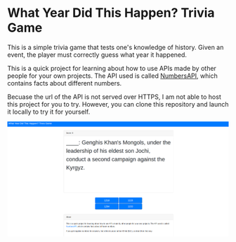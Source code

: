 # What Year Did This Happen? Trivia Game
This is a simple trivia game that tests one's knowledge of history. Given an event, the player must correctly guess what year it happened.

This is a quick project for learning about how to use APIs made by other people for your own projects. The API used is called [NumbersAPI](http://numbersapi.com/), which contains facts about different numbers.

Becuase the url of the API is not served over HTTPS, I am not able to host this project for you to try. However, you can clone this repository and launch it locally to try it for yourself.

![screenshot](./Screenshot.png)
